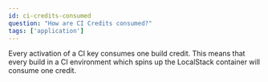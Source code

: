 ```yaml
---
id: ci-credits-consumed
question: "How are CI Credits consumed?"
tags: ['application']
---
```


Every activation of a CI key consumes one build credit. This means that every build in a CI environment which spins up the LocalStack container will consume one credit.
